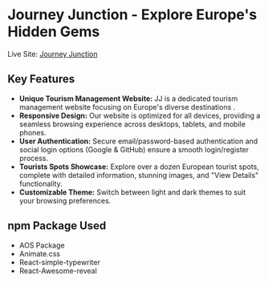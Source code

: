 # Journey Junction - Explore Europe's Hidden Gems

Live Site: [Journey Junction](https://www.eurospot.com)

## Key Features

- **Unique Tourism Management Website:** JJ is a dedicated tourism management website focusing on Europe's diverse destinations .
- **Responsive Design:** Our website is optimized for all devices, providing a seamless browsing experience across desktops, tablets, and mobile phones.
- **User Authentication:** Secure email/password-based authentication and social login options (Google & GitHub) ensure a smooth login/register process.
- **Tourists Spots Showcase:** Explore over a dozen European tourist spots, complete with detailed information, stunning images, and "View Details" functionality.
- **Customizable Theme:** Switch between light and dark themes to suit your browsing preferences.



## npm Package Used
- AOS Package
- Animate.css
- React-simple-typewriter 
- React-Awesome-reveal